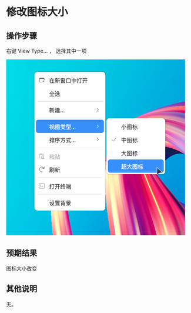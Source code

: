 # 修改图标大小

## 操作步骤
右键 View Type... ， 选择其中一项

![修改图标大小](./img/修改图标大小-1.png)

## 预期结果
图标大小改变

## 其他说明

无。

